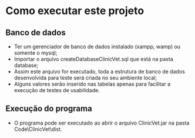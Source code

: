 # Como executar este projeto

## Banco de dados
- Ter um gerenciador de banco de dados instalado (xampp, wamp) ou somente o mysql;
- Importar o arquivo createDatabaseClinicVet.sql que está na pasta database;
- Assim este arquivo for executado, toda a estrutura de banco de dados desenvolvida para teste será criada no seu ambiente local;
- Alguns valores serão inserido nas tabelas apenas para facilitar a execução de testes de usabilidade.


## Execução do programa
- O programa pode ser executado ao abrir o arquivo ClinicVet.jar na pasta Code\ClinicVet\dist.